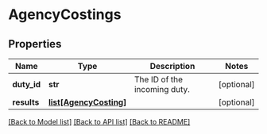# AgencyCostings

## Properties
Name | Type | Description | Notes
------------ | ------------- | ------------- | -------------
**duty_id** | **str** | The ID of the incoming duty. | [optional] 
**results** | [**list[AgencyCosting]**](AgencyCosting.md) |  | [optional] 

[[Back to Model list]](../README.md#documentation-for-models) [[Back to API list]](../README.md#documentation-for-api-endpoints) [[Back to README]](../README.md)



